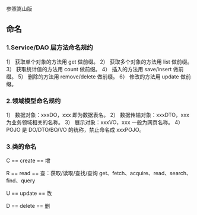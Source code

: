 

参照嵩山版

## 命名

### 1.Service/DAO 层方法命名规约

1） 获取单个对象的方法用 get 做前缀。
2） 获取多个对象的方法用 list 做前缀。
3） 获取统计值的方法用 count 做前缀。
4） 插入的方法用 save/insert 做前缀。
5） 删除的方法用 remove/delete 做前缀。
6） 修改的方法用 update 做前缀。

### 2.领域模型命名规约

1） 数据对象：xxxDO，xxx 即为数据表名。
2） 数据传输对象：xxxDTO，xxx 为业务领域相关的名称。
3） 展示对象：xxxVO，xxx 一般为网页名称。
4） POJO 是 DO/DTO/BO/VO 的统称，禁止命名成 xxxPOJO。

### 3.类的命名

C == create == 增

R == read == 查：获取/读取/查找/查询 get、fetch、acquire、read、search、find、query

U == update == 改

D == delete == 删